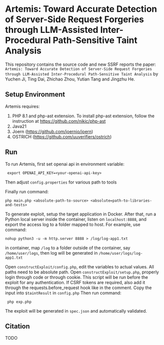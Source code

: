 # Artemis: Toward Accurate Detection of Server-Side Request Forgeries through LLM-Assisted Inter-Procedural Path-Sensitive Taint Analysis

This repository contains the source code and new SSRF reports the paper: `Artemis: Toward Accurate Detection of Server-Side Request Forgeries through LLM-Assisted Inter-Procedural Path-Sensitive Taint Analysis` by  Yuchen Ji, Ting Dai, Zhichao Zhou, Yutian Tang and Jingzhu He. 

## Setup Environment

Artemis requires:

1. PHP 8.1 and php-ast extension. To install php-ast extension, follow the instruction at https://github.com/nikic/php-ast
2. Java21
3. Joern (https://github.com/joernio/joern)
4. OSTRICH (https://github.com/uuverifiers/ostrich)

## Run

To run Artemis, first set openai api in environment variable:

` export OPENAI_API_KEY=<your-openai-api-key>`

Then adjust `config.properties` for various path to tools

Finally run command:

 `php main.php <absolute-path-to-source> <absolute=path-to-libraries-and-tests>`

To generate exploit, setup the target application in Docker.
After that, run a Python local server inside the container, listen on `localhost:8888`, and export the access log to a folder mapped to host.
For example, use command:

 `nohup python3 -u -m http.server 8888 > /log/log-app1.txt` 

in container, map `/log` to a folder outside of the container, say `/home/user/logs`, then log will be generated in `/home/user/logs/log-app1.txt` 

Open `constructExploit/config.php`, edit the variables to actual values. All paths need to be absolute path.
Open `constructExploit/setup.php`, properly login through code or through cookie. This script will be run before the exploit for any authentication.
If CSRF tokens are required, also add it through the requests.before_request hook like in the comment.
Copy the input into `$taintResult` in `config.php`
Then run command:

` php exp.php`

The exploit will be generated in `spec.json` and automatically validated.

## Citation

TODO